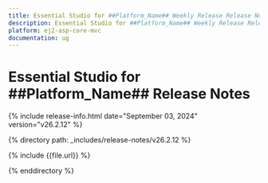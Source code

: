 ```yaml
---
title: Essential Studio for ##Platform_Name## Weekly Release Release Notes  
description: Essential Studio for ##Platform_Name## Weekly Release Release Notes  
platform: ej2-asp-core-mvc
documentation: ug
---
```


# Essential Studio for ##Platform_Name##  Release Notes  

{% include release-info.html date="September 03, 2024"  version="v26.2.12" %}

{% directory path: _includes/release-notes/v26.2.12 %}

{% include {{file.url}} %}

{% enddirectory %}